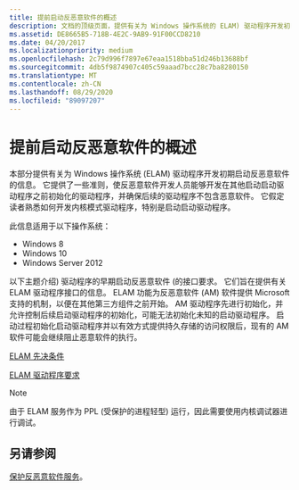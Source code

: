 ```yaml
---
title: 提前启动反恶意软件的概述
description: 文档的顶级页面，提供有关为 Windows 操作系统的 ELAM) 驱动程序开发初期启动反恶意 (软件的信息。
ms.assetid: DE8665B5-718B-4E2C-9AB9-91F00CCD8210
ms.date: 04/20/2017
ms.localizationpriority: medium
ms.openlocfilehash: 2c79d996f7897e67eaa1518bba51d246b13688bf
ms.sourcegitcommit: 4db5f9874907c405c59aaad7bcc28c7ba8280150
ms.translationtype: MT
ms.contentlocale: zh-CN
ms.lasthandoff: 08/29/2020
ms.locfileid: "89097207"
---
```

# <a name="overview-of-early-launch-antimalware"></a>提前启动反恶意软件的概述

本部分提供有关为 Windows 操作系统 (ELAM) 驱动程序开发初期启动反恶意软件的信息。 它提供了一些准则，使反恶意软件开发人员能够开发在其他启动启动驱动程序之前初始化的驱动程序，并确保后续的驱动程序不包含恶意软件。 它假定读者熟悉如何开发内核模式驱动程序，特别是启动启动驱动程序。

此信息适用于以下操作系统：

- Windows 8
- Windows 10
- Windows Server 2012

以下主题介绍) 驱动程序的早期启动反恶意软件 (的接口要求。 它们旨在提供有关 ELAM 驱动程序接口的信息。 ELAM 功能为反恶意软件 (AM) 软件提供 Microsoft 支持的机制，以便在其他第三方组件之前开始。 AM 驱动程序先进行初始化，并允许控制后续启动驱动程序的初始化，可能无法初始化未知的启动驱动程序。 启动过程初始化启动驱动程序并以有效方式提供持久存储的访问权限后，现有的 AM 软件可能会继续阻止恶意软件的执行。

[ELAM 先决条件](elam-prerequisites.md)

[ELAM 驱动程序要求](elam-driver-requirements.md)

> [!NOTE]
> 由于 ELAM 服务作为 PPL (受保护的进程轻型) 运行，因此需要使用内核调试器进行调试。

## <a name="see-also"></a>另请参阅

[保护反恶意软件服务](/windows/desktop/Services/protecting-anti-malware-services-)。